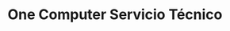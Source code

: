 ---
title: "One Computer Servicio Técnico"
url: /torrevieja/one-computer-servicio-tecnico/
shop: ordenador
---